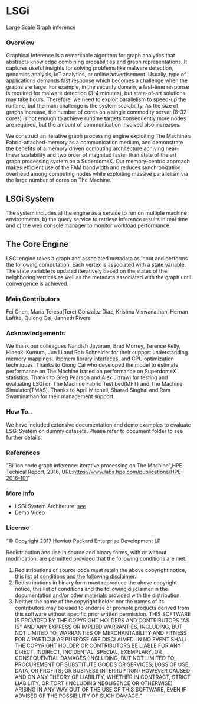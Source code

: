 # LSGi
Large Scale Graph inference
### Overview

Graphical Inference is a remarkable algorithm for graph analytics that abstracts knowledge combining probabilities and graph representations. It captures useful insights for solving problems like malware detection, genomics analysis, IoT analytics, or online advertisement. Usually, type of applications demands fast response which becomes a challenge when the graphs are large. For example, in the security domain, a fast-time response is required for malware detection (3-4 minutes), but state-of-art solutions may take hours. Therefore, we need to exploit parallelism to speed-up the runtime, but the main challenge is the system scalability. As the size of graphs increase, the number of cores on a single commodity server (8-32 cores) is not enough to achieve runtime targets consequently more nodes are required, but the amount of communication involved also increases.

We construct an iterative graph processing engine exploiting The Machine’s Fabric-attached-memory as a communication medium, and
demonstrate the benefits of a memory driven computing architecture achiving near-linear scalability and two order of magnitud faster than state of the art graph processing system on a SuperdomeX. Our memory-centric approach makes efficient use of the FAM bandwidth and reduces synchronization overhead among computing nodes while exploiting massive parallelism via the large number of cores on The Machine.

## LSGi System
The system includes a) the engine as a service to run on multiple machine environments, b) the query service to retrieve inference results in real time and c) the web console manager to monitor workload performance.

## The Core Engine
LSGi engine takes a graph and associated metadata as input and performs the following computation. Each vertex is
associated with a state variable. The state variable is updated iteratively based on the states of the neighboring
vertices as well as the metadata associated with the graph until convergence is achieved.

### Main Contributors 
Fei Chen, Maria Teresa(Tere) Gonzalez Diaz, Krishna Viswanathan, Hernan Laffite, Quiong Cai, Janneth Rivera

### Acknowledgements
We thank our colleagues Nandish Jayaram, Brad Morrey, Terence Kelly, Hideaki Kumura, Jun Li and Rob Schneider for their support understanding memory mappings, libpmem library interfaces, and CPU optimization techniques.  Thanks to Qiong Cai who developed the model to estimate performance on The Machine based on performance on SuperdomeX statistics. Thanks to Greg Pearson and Alex Jizrawi for testing and evaluating LSGi on The Machine Fabric Test bed(MFT) and The Machine Simulator(TMAS). Thanks to  April Mitchell, Sharad Singhal and Ram Swaminathan for their management support.

### How To..
We have included extensive documentation and demo examples to evaluate LSGi System on dummy datasets. Please refer to document folder to see further details.

### References 
"Billion node graph inference: iterative processing on The Machine",HPE Techical Report, 2016,
URL:https://www.labs.hpe.com/publications/HPE-2016-101"

### More Info
- LSGi System Architeture: [see](docs/LSGiSystemArch.pdf)
- Demo Video

### License
“© Copyright 2017  Hewlett Packard Enterprise Development LP

Redistribution and use in source and binary forms, with or without modification, are permitted provided that the following conditions are met:
1. Redistributions of source code must retain the above copyright notice, this list of conditions and the following disclaimer.
2. Redistributions in binary form must reproduce the above copyright notice, this list of conditions and the following disclaimer in the documentation and/or other materials provided with the distribution.
3. Neither the name of the copyright holder nor the names of its contributors may be used to endorse or promote products derived from this software without specific prior written permission.
THIS SOFTWARE IS PROVIDED BY THE COPYRIGHT HOLDERS AND CONTRIBUTORS "AS IS" AND ANY EXPRESS OR IMPLIED WARRANTIES, INCLUDING, BUT NOT LIMITED TO, WARRANTIES OF MERCHANTABILITY AND FITNESS FOR A PARTICULAR PURPOSE ARE DISCLAIMED. IN NO EVENT SHALL THE COPYRIGHT HOLDER OR CONTRIBUTORS BE LIABLE FOR ANY DIRECT, INDIRECT, INCIDENTAL, SPECIAL, EXEMPLARY, OR CONSEQUENTIAL DAMAGES (INCLUDING, BUT NOT LIMITED TO, PROCUREMENT OF SUBSTITUTE GOODS OR SERVICES; LOSS OF USE, DATA, OR PROFITS; OR BUSINESS INTERRUPTION) HOWEVER CAUSED AND ON ANY THEORY OF LIABILITY, WHETHER IN CONTRACT, STRICT LIABILITY, OR TORT (INCLUDING NEGLIGENCE OR OTHERWISE) ARISING IN ANY WAY OUT OF THE USE OF THIS SOFTWARE, EVEN IF ADVISED OF THE POSSIBILITY OF SUCH DAMAGE.”


